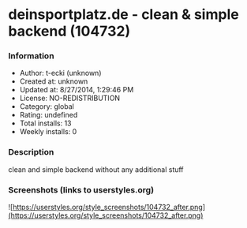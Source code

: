 # deinsportplatz.de - clean & simple backend (104732)

### Information
- Author: t-ecki (unknown)
- Created at: unknown
- Updated at: 8/27/2014, 1:29:46 PM
- License: NO-REDISTRIBUTION
- Category: global
- Rating: undefined
- Total installs: 13
- Weekly installs: 0


### Description
clean and simple backend without any additional stuff


### Screenshots (links to userstyles.org)
![https://userstyles.org/style_screenshots/104732_after.png](https://userstyles.org/style_screenshots/104732_after.png)


